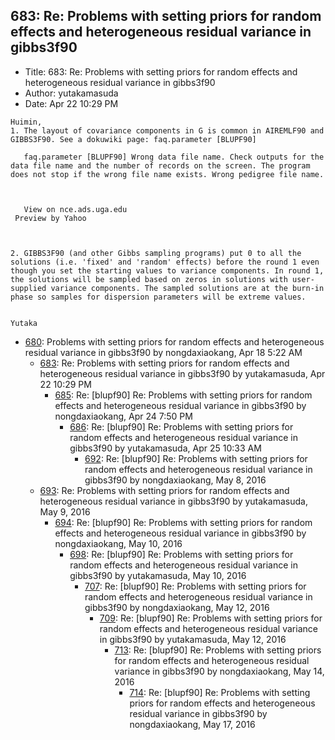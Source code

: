 ## 683: Re: Problems with setting priors for random effects and heterogeneous residual variance in gibbs3f90

- Title: 683: Re: Problems with setting priors for random effects and heterogeneous residual variance in gibbs3f90
- Author: yutakamasuda
- Date: Apr 22 10:29 PM

```
Huimin,
1. The layout of covariance components in G is common in AIREMLF90 and GIBBS3F90. See a dokuwiki page: faq.parameter [BLUPF90]

   faq.parameter [BLUPF90] Wrong data file name. Check outputs for the data file name and the number of records on the screen. The program does not stop if the wrong file name exists. Wrong pedigree file name.



   View on nce.ads.uga.edu   
 Preview by Yahoo 


  
2. GIBBS3F90 (and other Gibbs sampling programs) put 0 to all the solutions (i.e. 'fixed' and 'random' effects) before the round 1 even though you set the starting values to variance components. In round 1, the solutions will be sampled based on zeros in solutions with user-supplied variance components. The sampled solutions are at the burn-in phase so samples for dispersion parameters will be extreme values.


Yutaka
```

- [680](0680.md): Problems with setting priors for random effects and heterogeneous residual variance in gibbs3f90 by nongdaxiaokang, Apr 18 5:22 AM
    - [683](0683.md): Re: Problems with setting priors for random effects and heterogeneous residual variance in gibbs3f90 by yutakamasuda, Apr 22 10:29 PM
        - [685](0685.md): Re: [blupf90] Re: Problems with setting priors for random effects and heterogeneous residual variance in gibbs3f90 by nongdaxiaokang, Apr 24 7:50 PM
            - [686](0686.md): Re: [blupf90] Re: Problems with setting priors for random effects and heterogeneous residual variance in gibbs3f90 by yutakamasuda, Apr 25 10:33 AM
                - [692](0692.md): Re: [blupf90] Re: Problems with setting priors for random effects and heterogeneous residual variance in gibbs3f90 by nongdaxiaokang, May 8, 2016
    - [693](0693.md): Re: Problems with setting priors for random effects and heterogeneous residual variance in gibbs3f90 by yutakamasuda, May 9, 2016
        - [694](0694.md): Re: [blupf90] Re: Problems with setting priors for random effects and heterogeneous residual variance in gibbs3f90 by nongdaxiaokang, May 10, 2016
            - [698](0698.md): Re: [blupf90] Re: Problems with setting priors for random effects and heterogeneous residual variance in gibbs3f90 by yutakamasuda, May 10, 2016
                - [707](0707.md): Re: [blupf90] Re: Problems with setting priors for random effects and heterogeneous residual variance in gibbs3f90 by nongdaxiaokang, May 12, 2016
                    - [709](0709.md): Re: [blupf90] Re: Problems with setting priors for random effects and heterogeneous residual variance in gibbs3f90 by yutakamasuda, May 12, 2016
                        - [713](0713.md): Re: [blupf90] Re: Problems with setting priors for random effects and heterogeneous residual variance in gibbs3f90 by nongdaxiaokang, May 14, 2016
                            - [714](0714.md): Re: [blupf90] Re: Problems with setting priors for random effects and heterogeneous residual variance in gibbs3f90 by nongdaxiaokang, May 17, 2016
